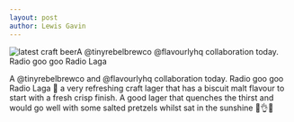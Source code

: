 ```yaml
---
layout: post
author: Lewis Gavin
---
```


![latest craft beerA @tinyrebelbrewco @flavourlyhq collaboration today. Radio goo goo Radio Laga](https://scontent-lht6-1.cdninstagram.com/vp/30a7e7994aba7676d24715b76311c97b/5CBDD369/t51.2885-15/sh0.08/e35/s750x750/47584619_2093627800928327_4699991878980016810_n.jpg?_nc_ht=scontent-lht6-1.cdninstagram.com&ig_cache_key=MTk2MTA5ODk3NzE1MTYxNzQ0Ng%3D%3D.2)

A @tinyrebelbrewco and @flavourlyhq collaboration today. 
Radio goo goo Radio Laga 🎵 a very refreshing craft lager that has a biscuit malt flavour to start with a fresh crisp finish. 
A good lager that quenches the thirst and would go well with some salted pretzels whilst sat in the sunshine 🙌👌🍻